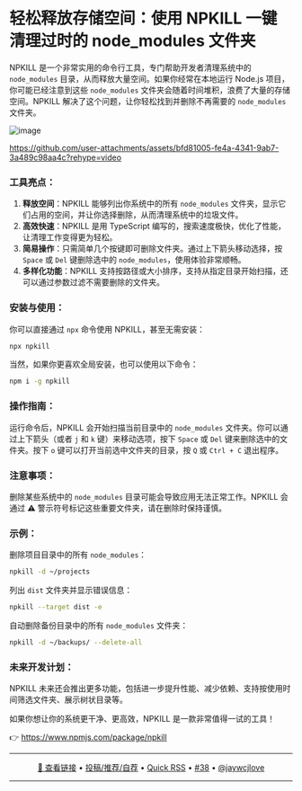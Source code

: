 轻松释放存储空间：使用 NPKILL 一键清理过时的 node_modules 文件夹
===

NPKILL 是一个非常实用的命令行工具，专门帮助开发者清理系统中的 `node_modules` 目录，从而释放大量空间。如果你经常在本地运行 Node.js 项目，你可能已经注意到这些 `node_modules` 文件夹会随着时间堆积，浪费了大量的存储空间。NPKILL 解决了这个问题，让你轻松找到并删除不再需要的 `node_modules` 文件夹。

![image](https://github.com/user-attachments/assets/41b0ea83-c684-4be4-9798-3b7476c630a5)

https://github.com/user-attachments/assets/bfd81005-fe4a-4341-9ab7-3a489c98aa4c?rehype=video

### 工具亮点：

1. **释放空间**：NPKILL 能够列出你系统中的所有 `node_modules` 文件夹，显示它们占用的空间，并让你选择删除，从而清理系统中的垃圾文件。
2. **高效快速**：NPKILL 是用 TypeScript 编写的，搜索速度极快，优化了性能，让清理工作变得更为轻松。
3. **简易操作**：只需简单几个按键即可删除文件夹。通过上下箭头移动选择，按 `Space` 或 `Del` 键删除选中的 `node_modules`，使用体验非常顺畅。
4. **多样化功能**：NPKILL 支持按路径或大小排序，支持从指定目录开始扫描，还可以通过参数过滤不需要删除的文件夹。

### 安装与使用：

你可以直接通过 `npx` 命令使用 NPKILL，甚至无需安装：

```bash
npx npkill
```

当然，如果你更喜欢全局安装，也可以使用以下命令：

```bash
npm i -g npkill
```

### 操作指南：

运行命令后，NPKILL 会开始扫描当前目录中的 `node_modules` 文件夹。你可以通过上下箭头（或者 `j` 和 `k` 键）来移动选项，按下 `Space` 或 `Del` 键来删除选中的文件夹。按下 `o` 键可以打开当前选中文件夹的目录，按 `Q` 或 `Ctrl + C` 退出程序。

### 注意事项：

删除某些系统中的 `node_modules` 目录可能会导致应用无法正常工作。NPKILL 会通过 ⚠️ 警示符号标记这些重要文件夹，请在删除时保持谨慎。

### 示例：

删除项目目录中的所有 `node_modules`：

```bash
npkill -d ~/projects
```

列出 `dist` 文件夹并显示错误信息：

```bash
npkill --target dist -e
```

自动删除备份目录中的所有 `node_modules` 文件夹：

```bash
npkill -d ~/backups/ --delete-all
```

### 未来开发计划：

NPKILL 未来还会推出更多功能，包括进一步提升性能、减少依赖、支持按使用时间筛选文件夹、展示树状目录等。

如果你想让你的系统更干净、更高效，NPKILL 是一款非常值得一试的工具！

👉 https://www.npmjs.com/package/npkill

---

<p align="center">
<a href="https://www.npmjs.com/package/npkill" target="_blank">🔗 查看链接</a> • 
<a href="https://github.com/jaywcjlove/quick-rss/issues/new/choose" target="_blank">投稿/推荐/自荐</a> • 
<a href="https://wangchujiang.com/quick-rss/feeds/index.html" target="_blank">Quick RSS</a> • 
<a href="https://github.com/jaywcjlove/quick-rss/issues/38" target="_blank">#38</a> • 
<a href="https://github.com/jaywcjlove" target="_blank">@jaywcjlove</a>
</p>

---
    